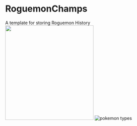 # RoguemonChamps
A template for storing Roguemon History
<img src="https://github.com/user-attachments/assets/c4dbf1ae-adb3-4891-96a0-0f0dd4240434" width="280" height="300">
![pokemon types](https://github.com/user-attachments/assets/b9b81c89-89c7-45af-a439-075ed4af07f4)
